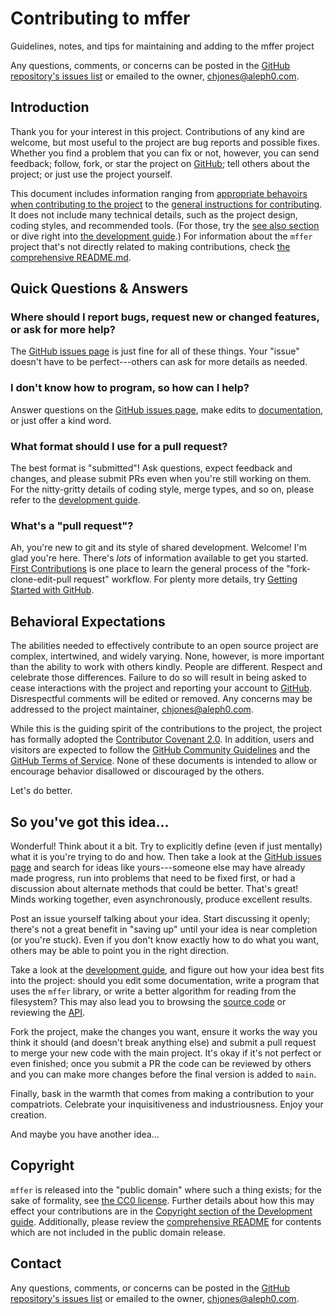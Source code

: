 # Contributing to mffer

Guidelines, notes, and tips for maintaining and adding to the mffer project

Any questions, comments, or concerns can be posted in the [GitHub repository's issues list](https://github.com/therealchjones/mffer/issues) or emailed to the owner, <chjones@aleph0.com>.

## Introduction

Thank you for your interest in this project. Contributions of any kind are welcome, but most useful to the project are bug reports and possible fixes. Whether you find a problem that you can fix or not, however, you can send feedback; follow, fork, or star the project on [GitHub](https://github.com); tell others about the project; or just use the project yourself.

This document includes information ranging from
[appropriate behavoirs when contributing to the project](#behavioral-expectations) to the
[general instructions for contributing](#so-youve-got-this-idea). It does not include
many technical details, such as the project design, coding styles, and
recommended tools. (For those, try the [see also section](#see-also) or dive
right into [the development guide](Development.md).) For information about the
`mffer` project that's not directly related to making contributions, check
[the comprehensive README.md](README.md).

## Quick Questions & Answers

### Where should I report bugs, request new or changed features, or ask for more help?

The [GitHub issues page](https://github.com/therealchjones/mffer/issues/) is just fine for all of these things. Your "issue" doesn't have to be perfect---others can ask for more details as needed.

### I don't know how to program, so how can I help?

Answer questions on the [GitHub issues page](https://github.com/therealchjones/mffer/issues/), make edits to [documentation](README.md), or just offer a kind word.

### What format should I use for a pull request?

The best format is "submitted"! Ask questions, expect feedback and changes, and please submit PRs even when you're still working on them. For the nitty-gritty details of coding style, merge types, and so on, please refer to the
[development guide](Development.md).

### What's a "pull request"?

Ah, you're new to git and its style of shared development. Welcome! I'm glad you're here. There's _lots_ of information available to get you started. [First Contributions](https://firstcontributions.github.io) is one place to learn the general process of the "fork-clone-edit-pull request" workflow. For plenty more details, try [Getting Started with GitHub](https://docs.github.com/en/github/getting-started-with-github).

## Behavioral Expectations

The abilities needed to effectively contribute to an open source project are complex, intertwined, and widely varying. None, however, is more important than the ability to work with others kindly. People are different. Respect and celebrate those differences. Failure to do so will result in being asked to cease interactions with the project and reporting your account to [GitHub](https://github.com). Disrespectful comments will be edited or removed. Any concerns may be addressed to the project maintainer, <chjones@aleph0.com>.

While this is the guiding spirit of the contributions to the project, the project has formally adopted the [Contributor Covenant 2.0](../CODE_OF_CONDUCT.md). In addition, users and visitors are expected to follow the [GitHub Community Guidelines](https://docs.github.com/en/github/site-policy/github-community-guidelines) and the [GitHub Terms of Service](https://docs.github.com/en/github/site-policy/github-terms-of-service). None of these documents is intended to allow or encourage behavior disallowed or discouraged by the others.

Let's do better.

## So you've got this idea...

Wonderful! Think about it a bit. Try to explicitly define (even if just mentally) what it is you're trying to do and how. Then take a look at the [GitHub issues page](https://github.com/therealchjones/mffer/issues/) and search for ideas like yours---someone else may have already made progress, run into problems that need to be fixed first, or had a discussion about alternate methods that could be better. That's great! Minds working together, even asynchronously, produce excellent results.

Post an issue yourself talking about your idea. Start discussing it openly; there's not a great benefit in "saving up" until your idea is near completion (or you're stuck). Even if you don't know exactly how to do what you want, others may be able to point you in the right direction.

Take a look at the [development guide](Development.md), and figure out how your idea best fits into the project: should you edit some documentation, write a program that uses the `mffer` library, or write a better algorithm for reading from the filesystem? This may also lead you to browsing the [source code](https://github.com/therealchjones/mffer/) or reviewing the [API](api/).

Fork the project, make the changes you want, ensure it works the way you think it should (and doesn't break anything else) and submit a pull request to merge your new code with the main project. It's okay if it's not perfect or even finished; once you submit a PR the code can be reviewed by others and you can make more changes before the final version is added to `main`.

Finally, bask in the warmth that comes from making a contribution to your compatriots. Celebrate your inquisitiveness and industriousness. Enjoy your creation.

And maybe you have another idea...

## Copyright

`mffer` is released into the "public domain" where such a thing exists; for the sake of formality, see [the CC0 license](../LICENSE). Further details about how this may effect your contributions are in the [Copyright section of the Development guide](Development.md#copyright--licensing). Additionally, please review the [comprehensive README](README.md) for contents which are not included in the public domain release.

## Contact

Any questions, comments, or concerns can be posted in the [GitHub repository's issues list](https://github.com/therealchjones/mffer/issues) or emailed to the owner, <chjones@aleph0.com>.
